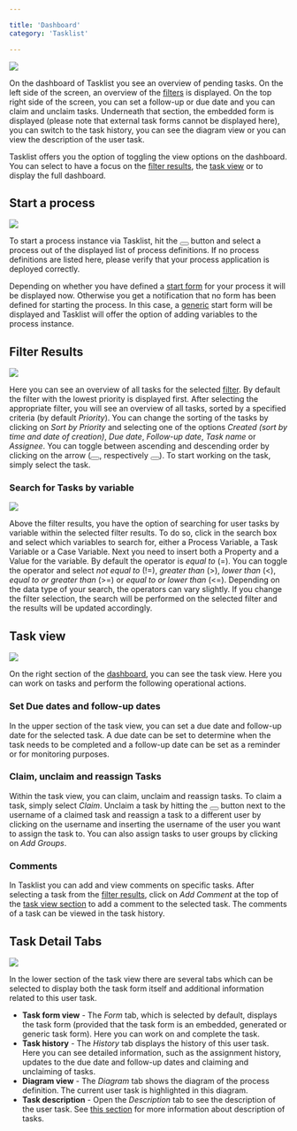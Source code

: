 ```yaml
---

title: 'Dashboard'
category: 'Tasklist'

---
```


<div class="row">
  <div class="col-xs-6 col-sm-6 col-md-3">
    <img data-img-thumb src="ref:asset:/assets/img/implementation-tasklist/tasklist-dashboard-detail.png" />
  </div>
  <div class="col-xs-6 col-sm-6 col-md-9">
    <p>
      On the dashboard of Tasklist you see an overview of pending tasks. On the left side of the screen, an overview of the <a href="ref:#tasklist-filters">filters</a> is displayed. On the top right side of the screen, you can set a follow-up or due date and you can claim and unclaim tasks. Underneath that section, the embedded form is displayed (please note that external task forms cannot be displayed here), you can switch to the task history, you can see the diagram view or you can view the description of the user task.
    </p>
    <p>
      Tasklist offers you the option of toggling the view options on the dashboard. You can select to have a focus on the <a href="ref:#tasklist-dashboard-filter-results">filter results</a>, the <a href="ref:#tasklist-dashboard-task-view">task view</a> or to display the full dashboard.
  </div>
</div>

## Start a process

<div class="row">
  <div class="col-xs-6 col-sm-6 col-md-3">
    <img data-img-thumb src="ref:asset:/assets/img/implementation-tasklist/tasklist-start-process.png" />
  </div>
  <div class="col-xs-6 col-sm-6 col-md-9">
    <p>
      To start a process instance via Tasklist, hit the <button class="btn btn-xs"><i class="glyphicon glyphicon-list-alt"></i></button> button and select a process out of the displayed list of process definitions. If no process definitions are listed here, please verify that your process application is deployed correctly.
    </p>
    <p>
      Depending on whether you have defined a <a href="ref:#task-forms">start form</a> for your process it will be displayed now. Otherwise you get a notification that no form has been defined for starting the process. In this case, a <a href="ref:#task-forms-generic-task-forms">generic</a> start form will be displayed and Tasklist will offer the option of adding variables to the process instance.
    </p>
  </div>
</div>

## Filter Results

<div class="row">
  <div class="col-xs-6 col-sm-6 col-md-3">
    <img data-img-thumb src="ref:asset:/assets/img/implementation-tasklist/tasklist-task-overview.png" />
  </div>
  <div class="col-xs-6 col-sm-6 col-md-9">
    <p>
      Here you can see an overview of all tasks for the selected <a href="ref:#tasklist-filters">filter</a>. By default the filter with the lowest priority is displayed first. After selecting the appropriate filter, you will see an overview of all tasks, sorted by a specified criteria (by default <i>Priority</i>). You can change the sorting of the tasks by clicking on <i>Sort by Priority</i> and selecting one of the options <i>Created (sort by time and date of creation)</i>, <i>Due date</i>, <i>Follow-up date</i>, <i>Task name</i> or <i>Assignee</i>. You can toggle between ascending and descending order by clicking on the arrow (<button class="btn btn-xs"><i class="glyphicon glyphicon-chevron-up"></i></button>, respectively <button class="btn btn-xs"><i class="glyphicon glyphicon-chevron-down"></i></button>). To start working on the task, simply select the task.
    </p>
  </div>
</div>

### Search for Tasks by variable

<div class="row">
  <div class="col-xs-6 col-sm-6 col-md-3">
    <img data-img-thumb src="ref:asset:/assets/img/implementation-tasklist/tasklist-variable-filter.png" />
  </div>
  <div class="col-xs-6 col-sm-6 col-md-9">
    <p>
      Above the filter results, you have the option of searching for user tasks by variable within the selected filter results. To do so, click in the search box and select which variables to search for, either a Process Variable, a Task Variable or a Case Variable. Next you need to insert both a Property and a Value for the variable. By default the operator is <i>equal to</i> (=). You can toggle the operator and select <i>not equal to</i> (!=), <i>greater than</i> (>), <i>lower than</i> (<), <i>equal to or greater than</i> (>=) or <i>equal to or lower than</i> (<=). Depending on the data type of your search, the operators can vary slightly. If you change the filter selection, the search will be performed on the selected filter and the results will be updated accordingly.
    </p>
  </div>
</div>

## Task view

<div class="row">
  <div class="col-xs-6 col-sm-6 col-md-3">
    <img data-img-thumb src="ref:asset:/assets/img/implementation-tasklist/tasklist-task-view.png" />
  </div>
  <div class="col-xs-6 col-sm-6 col-md-9">
    <p>
      On the right section of the <a href="ref:#tasklist-dashboard">dashboard</a>, you can see the task view. Here you can work on tasks and perform the following operational actions.
    </p>
  </div>
</div>

### Set Due dates and follow-up dates

In the upper section of the task view, you can set a due date and follow-up date for the selected task. A due date can be set to determine when the task needs to be completed and a follow-up date can be set as a reminder or for monitoring purposes.

### Claim, unclaim and reassign Tasks

Within the task view, you can claim, unclaim and reassign tasks. To claim a task, simply select _Claim_. Unclaim a task by hitting the <button class="btn btn-xs"><i class="glyphicon glyphicon-remove"></i></button> button next to the username of a claimed task and reassign a task to a different user by clicking on the username and inserting the username of the user you want to assign the task to. You can also assign tasks to user groups by clicking on _Add Groups_.

### Comments

In Tasklist you can add and view comments on specific tasks. After selecting a task from the [filter results](ref:#tasklist-dashboard-filter-results), click on _Add Comment_ at the top of the [task view section](ref:#tasklist-dashboard-task-view) to add a comment to the selected task. The comments of a task can be viewed in the task history.

## Task Detail Tabs

<div class="row">
  <div class="col-xs-6 col-sm-6 col-md-3">
    <img data-img-thumb src="ref:asset:/assets/img/implementation-tasklist/tasklist-task-view.png" />
  </div>
  <div class="col-xs-6 col-sm-6 col-md-9">
    <p>In the lower section of the task view there are several tabs which can be selected to display both the task form itself and additional information related to this user task.
      <ul>
        <li><strong>Task form view</strong> - The <i>Form</i> tab, which is selected by default, displays the task form (provided that the task form is an embedded, generated or generic task form). Here you can work on and complete the task.</li>
        <li><strong>Task history</strong> - The <i>History</i> tab displays the history of this user task. Here you can see detailed information, such as the assignment history, updates to the due date and follow-up dates and claiming and unclaiming of tasks.</li>
        <li><strong>Diagram view</strong> - The <i>Diagram</i> tab shows the diagram of the process definition. The current user task is highlighted in this diagram.</li>
        <li><strong>Task description</strong> - Open the <i>Description</i> tab to see the description of the user task. See <a href="ref:/api-references/bpmn20/#tasks-user-task-description">this section</a> for more information about description of tasks.</li>
      </ul>
    </p>
  </div>
</div>
